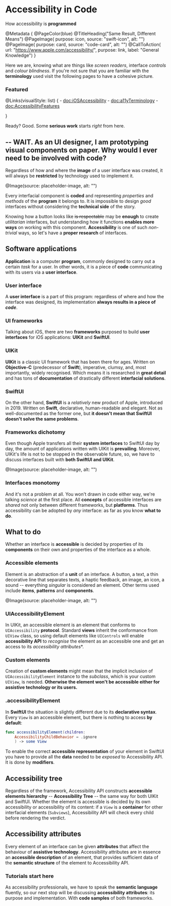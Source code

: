 # Accessibility in Code

How accessibility is **programmed** 

@Metadata {
    @PageColor(blue)
    @TitleHeading("Same Result, Different Means")
    @PageImage(
               purpose: icon, 
               source: "swift-icon", 
               alt: "")
    @PageImage(
               purpose: card, 
               source: "code-card", 
               alt: "")
    @CallToAction(
                url: "https://www.apple.com/accessibility/",
                purpose: link, 
                label: "General Knowledge")
}

Here we are, knowing what are things like *screen readers*, interface *controls* and *colour blindness*. If you're not sure that you are familiar with the **terminology** used visit the following pages to have a cohesive picture.

### Featured
@Links(visualStyle: list) {
    - <doc:iOSAccessibility>
    - <doc:a11yTerminology>
    - <doc:AccessibilityFeatures>
    
}

Ready? Good. Some **serious work** starts *right* from here.

## -- WAIT. As an UI designer, I am prototyping visual components on paper. Why would I ever need to be involved with code?
Regardless of how and where the **image** of a user interface was created, it will always be **restricted** by technology used to implement it.

@Image(source: placeholder-image, alt: "")

Every interfacial component is **coded** and representing *properties* and *methods* of the **program** it belongs to. It is impossible to design *good* interfaces without considering the **technical side** of the story. 

Knowing how a button looks like ~~is respectable~~ may be **enough** to create *utilitarian* interfaces, but understanding how it functions **enables more ways** on working with this component. **Accessibility** is one of such *non-trivial* ways, so let's have a **proper research** of interfaces.


## Software applications
**Application** is a computer **program**, commonly designed to carry out a certain *task* for a user. In other words, it is a piece of **code** communicating with its users via a **user interface**. 

### User interface
A **user interface** is a part of this program: regardless of where and how the interface was designed, its implementation **always results in a piece of *code***. 

### UI frameworks
Talking about iOS, there are two **frameworks** purposed to build **user interfaces** for iOS applications: **UIKit** and **SwiftUI**. 

### UIKit
**UIKit** is a classic UI framework that has been there for ages. Written on **Objective-C** (predecessor of **Swift**), imperative, clumsy, and, most importantly, widely recognised. Which means it is researched in **great detail** and has tons of **documentation** of drastically different **interfacial solutions**.

### SwiftUI
On the other hand, **SwiftUI** is a *relatively* new product of Apple, introduced in 2019. Written on **Swift**, declarative, human-readable and elegant. Not as well-documented as the former one, but **it doesn't mean that SwiftUI doesn't solve the same problems**.

### Frameworks dichotomy
Even though Apple transfers all their **system interfaces** to SwiftUI day by day, the amount of applications written with UIKit is **prevailing**. Moreover, UIKit's life is not to be stopped in the observable future, so, we have to discuss interfaces built with **both SwiftUI and UIKit**. 

@Image(source: placeholder-image, alt: "")


### Interfaces monotomy
And it's not a problem at all. You won't drawn in code either way, we're talking *science* at the first place. All **concepts** of accessible interfaces are *shared* not only between different frameworks, but **platforms**. Thus accessibility can be adopted by *any* interface: as far as you know **what to do**.

## What to do

Whether an interface is **accessible** is decided by properties of its **components** on their own and properties of the interface as a whole.

### Accessible elements 
Element is an abstraction of a **unit** of an interface. A button, a text, a thin decorative line that separates texts, a haptic feedback, an image, an icon, a sound -- everything *singular* is considered an element. Other terms used include **items**, **patterns** and **components**. 

@Image(source: placeholder-image, alt: "")

### UIAccessibilityElement
In UIKit, an accessible element is an element that conforms to `UIAccessibility` **protocol**. Standard **views** inherit the conformance from `UIView` class, so using default elements like `UIControls` will enable **accessibility API** to *recognise* the element as an accessible one and get an access to its *accessibility attributes**. 

### Custom elements
Creation of **custom elements** might mean that the implicit inclusion of `UIAccessibilityElement` instance to the *subclass*, which is your custom `UIView`, is needed. **Otherwise the element won't be accessible either for assistive technology or its users.**

### .accessibilityElement
In **SwiftUI** the situation is slightly different due to its **declarative syntax**. Every `View` is an accessible element, but there is nothing to access **by default**:

``` swift
func accessibilityElement(children:
    AccessibilityChildBehavior = .ignore
    ) -> some View
```

To enable the correct **accessible representation** of your element in SwiftUI you have to provide all the **data** needed to be *exposed* to Accessibility API. It is done by **modifiers**.

## Accessibility tree
Regardless of the framework, Accessibility API constructs **accessible elements hierarchy** -- **Accessibility Tree** -- the same way for both UIKit and SwiftUI. Whether the element is accessible is decided by its own accessibility or accessibility of its content: if a `View` is a **container** for other interfacial elements (`Subviews`), Accessibility API will check every child before rendering the verdict.

## Accessibility attributes
Every element of an interface can be given **attributes** that affect the behaviour of **assistive technology**. Accessibility attributes are in essence an **accessible description** of an element, that provides sufficient data of the **semantic structure** of the element to Accessibility API. 

### Tutorials start here
As accessibility professionals, we have to speak the **semantic language** fluently, so our next stop will be discussing **accessibility attributes**: its purpose and implementation. With **code samples** of both frameworks.

